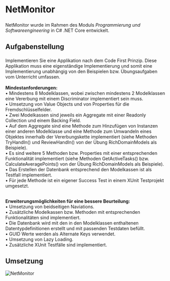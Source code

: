<h1 align="left">NetMonitor</h1>

###

<p align="left">NetMonitor wurde im Rahmen des Moduls <em> Programmierung und Softwareengineering</em> in C# .NET Core entwickelt.</p>

###

<h2 align="left">Aufgabenstellung</h2>

###

<p align="left">Implementieren Sie eine Applikation nach dem Code First Prinzip. Diese Applikation muss eine eigenständige Implementierung und somit eine Implementierung unabhängig von den Beispielen bzw. Übungsaufgaben vom Unterricht umfassen.<br><br><b>Mindestanforderungen:</b>
<br>• Mindestens 8 Modelklassen, wobei zwischen mindestens 2 Modelklassen eine Vererbung mit einem Discriminator implementiert sein muss.
<br>• Umsetzung von Value Objects und von Properties für die Fremdschlüsselfelder.
<br>• Zwei Modelkassen sind jeweils ein Aggregate mit einer Readonly Collection und einem Backing Field.
<br>• Auf dem Aggregate sind eine Methode zum Hinzufügen von Instanzen einer anderen Modelklasse und eine Methode zum Umwandeln eines Objektes innerhalb der Vererbungskette implementiert (siehe Methoden TryHandIn() und ReviewHandIn() von der Übung RichDomainModels als Beispiele).
<br>• Es sind weitere 5 Methoden bzw. Properties mit einer entsprechenden Funktionalität implementiert (siehe Methoden GetActiveTasks() bzw. CalculateAveragePoints() von der Übung RichDomainModels als Beispiele).
<br>• Das Erstellen der Datenbank entsprechend den Modelkassen ist als Testfall implementiert.
<br>• Für jede Methode ist ein eigener Success Test in einem XUnit Testprojekt umgesetzt.
<br>   

<br> <b> Erweiterungsmöglichkeiten für eine bessere Beurteilung: </b>
<br>• Umsetzung von beidseitigen Naviations.
<br>• Zusätzliche Modelkassen bzw. Methoden mit entsprechenden Funktionalitäten sind implementiert.
<br>• Die Datenbank wird mit den in den Modelklassen enthaltenen Datentypdefinitionen erstellt und mit passenden Testdaten befüllt.
<br>• GUID Werte werden als Alternate Keys verwendet.
<br>• Umsetzung von Lazy Loading.
<br>• Zusätzliche XUnit Testfälle sind implementiert.</p>



<h2 align="left">Umsetzung</h2>

![NetMonitor](https://user-images.githubusercontent.com/50578549/213872151-e5ccff2b-951e-4de9-931c-5f2e8ef13989.png)



###

<div align="left">
</div>

###
